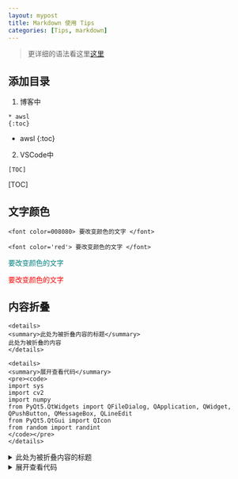 ```yaml
---
layout: mypost
title: Markdown 使用 Tips
categories: [Tips, markdown]
---
```


> 更详细的语法看这里[这里](https://www.zybuluo.com/mdeditor)

## 添加目录
1. 博客中

```
* awsl
{:toc}
```
* awsl
{:toc}

2. VSCode中

```
[TOC]
```
[TOC]

## 文字颜色
```
<font color=008080> 要改变颜色的文字 </font>

<font color='red'> 要改变颜色的文字 </font>
```

<font color=008080> 要改变颜色的文字 </font>

<font color='red'> 要改变颜色的文字 </font>

## 内容折叠

```
<details>
<summary>此处为被折叠内容的标题</summary>
此处为被折叠的内容
</details>

<details>
<summary>展开查看代码</summary>
<pre><code>
import sys
import cv2
import numpy
from PyQt5.QtWidgets import QFileDialog, QApplication, QWidget, QPushButton, QMessageBox, QLineEdit
from PyQt5.QtGui import QIcon
from random import randint
</code></pre>
</details>
```

<details>
<summary>此处为被折叠内容的标题</summary>
此处为被折叠的内容
</details>

<details>
<summary>展开查看代码</summary>
<pre><code>
import sys
import cv2
import numpy
from PyQt5.QtWidgets import QFileDialog, QApplication, QWidget, QPushButton, QMessageBox, QLineEdit
from PyQt5.QtGui import QIcon
from random import randint
</code></pre>
</details>